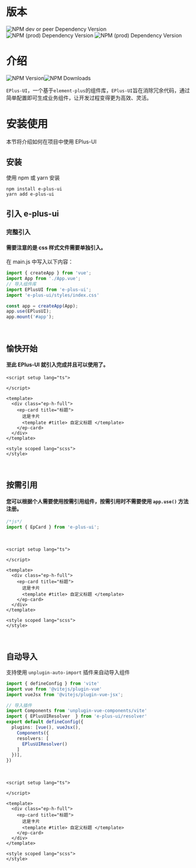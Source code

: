 # 版本
![NPM dev or peer Dependency Version](https://img.shields.io/npm/dependency-version/e-plus-ui/peer/vue)
![NPM (prod) Dependency Version](https://img.shields.io/npm/dependency-version/e-plus-ui/co-utils-vue)
![NPM (prod) Dependency Version](https://img.shields.io/npm/dependency-version/e-plus-ui/element-plus)


# 介绍
![NPM Version](https://img.shields.io/npm/v/e-plus-ui)![NPM Downloads](https://img.shields.io/npm/dm/e-plus-ui)


`EPlus-UI`，一个基于`element-plus`的组件库，`EPlus-UI`旨在消除冗余代码，通过简单配置即可生成业务组件，让开发过程变得更为高效、灵活。

# 安装使用
本节将介绍如何在项目中使用 EPlus-UI

## 安装

使用 npm 或 yarn 安装

```
npm install e-plus-ui
yarn add e-plus-ui
```

## 引入 e-plus-ui

### 完整引入

#### 需要注意的是 css 样式文件需要单独引入。

在 main.js 中写入以下内容：

```js
import { createApp } from 'vue';
import App from './App.vue';
// 导入组件库
import EPlusUI from 'e-plus-ui';
import 'e-plus-ui/styles/index.css'

const app = createApp(App);
app.use(EPlusUI);
app.mount('#app');
```

<br/>

## 愉快开始

#### 至此 EPlus-UI 就引入完成并且可以使用了。

```vue
<script setup lang="ts">
  
</script>

<template>
  <div class="ep-h-full">
    <ep-card title="标题">
      这是卡片
      <template #title> 自定义标题 </template>
    </ep-card>
  </div>
</template>

<style scoped lang="scss">
</style>

```

<br/>

## 按需引用

#### 您可以根据个人需要使用按需引用组件，按需引用时不需要使用 `app.use()` 方法注册。

```js
/*js*/
import { EpCard } from 'e-plus-ui';
```

<br/>

```vue
<script setup lang="ts">
  
</script>

<template>
  <div class="ep-h-full">
    <ep-card title="标题">
      这是卡片
      <template #title> 自定义标题 </template>
    </ep-card>
  </div>
</template>

<style scoped lang="scss">
</style>

```

<br/>

## 自动导入
支持使用 `unplugin-auto-import` 插件来自动导入组件

```typescript
import { defineConfig } from 'vite'
import vue from '@vitejs/plugin-vue'
import vueJsx from '@vitejs/plugin-vue-jsx';

// 导入插件
import Components from 'unplugin-vue-components/vite'
import { EPlusUIResolver  } from 'e-plus-ui/resolver'
export default defineConfig({
  plugins: [vue(), vueJsx(), 
    Components({
    resolvers: [
      EPlusUIResolver()
    ]
  })],
})
```

<br/>

```vue
<script setup lang="ts">
  
</script>

<template>
  <div class="ep-h-full">
    <ep-card title="标题">
      这是卡片
      <template #title> 自定义标题 </template>
    </ep-card>
  </div>
</template>

<style scoped lang="scss">
</style>

```

